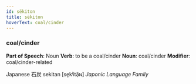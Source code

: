 ```yaml
---
id: sëkiton
title: sëkiton
hoverText: coal/cinder
---
```


### coal/cinder

**Part of Speech**: Noun
**Verb**: to be a coal/cinder
**Noun**: coal/cinder
**Modifier**: coal/cinder-related

Japanese 石炭 sekitan [se̞kʲitã̠ɴ]
*Japonic Language Family*